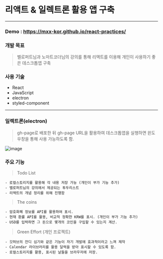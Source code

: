 # 리액트 & 일렉트론 활용 앱 구축

---

### Demo : https://mxx-kor.github.io/react-practices/

### 개발 목표

> 벨로퍼트님과 노마트코더님의 강의를 통해 리액트를 이용해 개인이 사용하기 좋은 데스크톱앱 구축

### 사용 기술

- React
- JavaScript
- electron
- styled-component

---

### 일렉트론(electron)

> gh-page로 배포한 뒤 gh-page URL을 활용하여 데스크톱앱을 실행하면 윈도우창을 통해 사용 가능하도록 함.

![image](https://user-images.githubusercontent.com/82329983/163916101-6d3fa5aa-9e87-432f-bb6d-bd7bd10d9db4.png)

### 주요 기능

> Todo List

    - 로컬스토리지를 활용해 각 내용 저장 가능 (개인이 부가 기능 추가)
    - 벨로퍼트님의 강의에서 제공되는 투두리스트
    - 리액트의 개념 정리를 위해 진행함

> The coins

    - 암호화폐 정보를 API를 활용하여 표시.
    - 현재 환률 API를 활용, 비교적 정확한 KRW를 표시. (개인이 부가 기능 추가)
    - USD를 입력하면 그 돈으로 몇개의 코인을 구입할 수 있는지 계산.

> Green Effort (개인 프로젝트)

    - 깃허브의 잔디 심기와 같은 기능이 자기 개발에 효과적이라고 느껴 제작
    - Calendar 라이브러리를 활용 달력을 받아 표시할 수 있도록 함.
    - 로컬스토리지를 활용, 표시된 날들을 브라우저에 저장.
